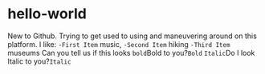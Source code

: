  # hello-world
 New to Github. Trying to get used to using and maneuvering around on this platform.
I like: `-First Item` music, `-Second Item` hiking `-Third Item` museums
Can you tell us if this looks `bold`Bold to you?`Bold`
`Italic`Do I look Italic to you?`Italic`
